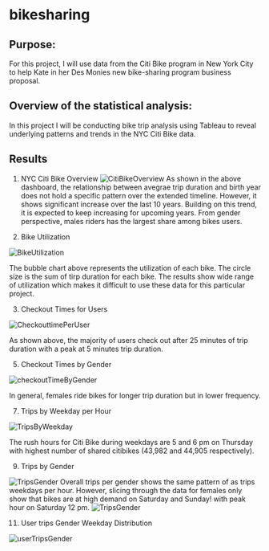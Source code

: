 # bikesharing
## Purpose:
For this project, I will use data from the Citi Bike program in New York City to help Kate in her Des Monies new bike-sharing program business proposal.

## Overview of the statistical analysis:
In this project I will be conducting bike trip analysis using Tableau to reveal underlying patterns and trends in the NYC Citi Bike data.

## Results
1. NYC Citi Bike Overview
![CitiBikeOverview](images/NYC_Citi_Bike.png)
As shown in the above dashboard, the relationship between avegrae trip duration and birth year does not hold a specific pattern over the extended timeline. However, it shows significant increase over the last 10 years. Building on this trend, it is expected to keep increasing for upcoming years. From gender perspective, males riders has the largest share among bikes users.

2. Bike Utilization

![BikeUtilization](images/BikeUtilization.png)

The bubble chart above represents the utilization of each bike. The circle size is the sum of tirp duration for each bike. The results show wide range of utilization which makes it difficult to use these data for this particular project.

3. Checkout Times for Users

![CheckouttimePerUser](images/CheckoutTimesforUsers.png)

As shown above, the majority of users check out after 25 minutes of trip duration with a peak at 5 minutes trip duration.

5. Checkout Times by Gender

![checkoutTimeByGender](images/CheckoutTimesbyGender.png)

In general, females ride bikes for longer trip duration but in lower frequency.

7. Trips by Weekday per Hour

![TripsByWeekday](images/TripsbyWeekdayperHour.png)

The rush hours for Citi Bike during weekdays are 5 and 6 pm on Thursday with highest number of shared citibikes (43,982 and 44,905 respectively).

9. Trips by Gender

![TripsGender](images/TripsbyGender(WeekdayperHour).png)
Overall trips per gender shows the same pattern of as trips weekdays per hour. However, slicing through the data for females only show that bikes are at high demand on Saturday and Sunday! with peak hour on Saturday 12 pm.
![TripsGender](images/TripsFemaleWeekdayperHour.png)


11. User trips Gender Weekday Distribution

![userTripsGender](images/UserTripsbyGenderbyWeekday.png)
